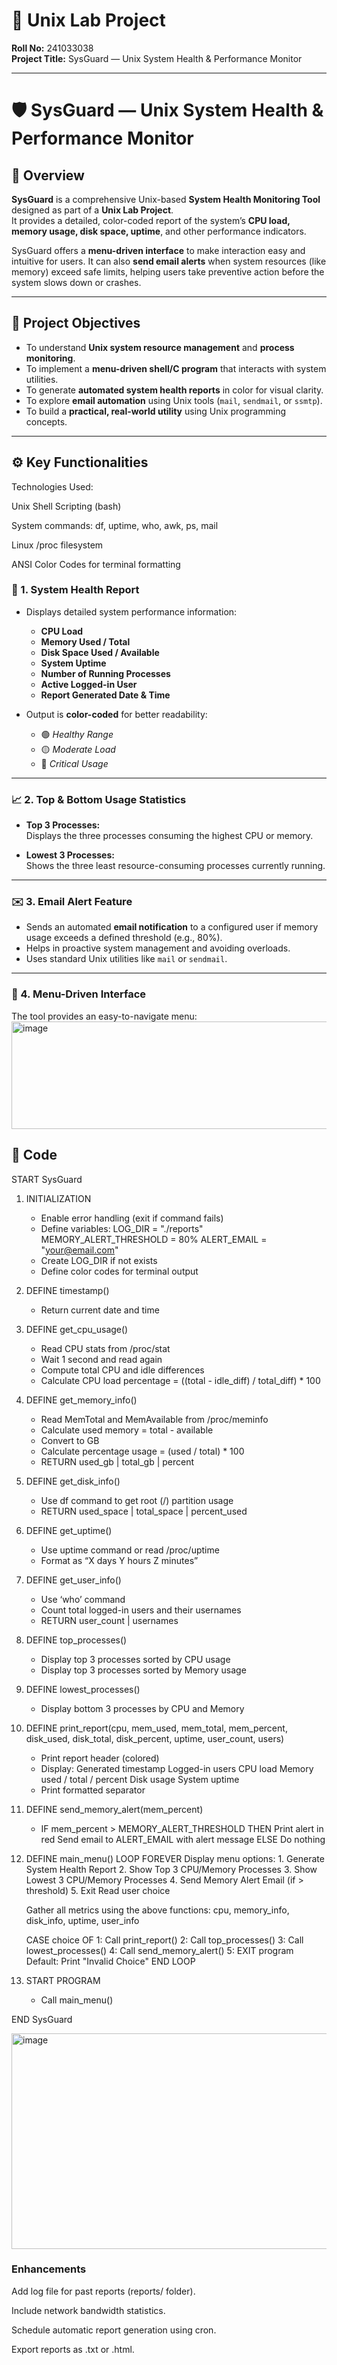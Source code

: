 # 🧾 Unix Lab Project  
**Roll No:** 241033038  
**Project Title:** SysGuard — Unix System Health & Performance Monitor  

---

# 🛡️ SysGuard — Unix System Health & Performance Monitor

## 📖 Overview
**SysGuard** is a comprehensive Unix-based **System Health Monitoring Tool** designed as part of a **Unix Lab Project**.  
It provides a detailed, color-coded report of the system’s **CPU load, memory usage, disk space, uptime**, and other performance indicators.  

SysGuard offers a **menu-driven interface** to make interaction easy and intuitive for users. It can also **send email alerts** when system resources (like memory) exceed safe limits, helping users take preventive action before the system slows down or crashes.

---

## 🎯 Project Objectives
- To understand **Unix system resource management** and **process monitoring**.  
- To implement a **menu-driven shell/C program** that interacts with system utilities.  
- To generate **automated system health reports** in color for visual clarity.  
- To explore **email automation** using Unix tools (`mail`, `sendmail`, or `ssmtp`).  
- To build a **practical, real-world utility** using Unix programming concepts.

---

## ⚙️ Key Functionalities
Technologies Used:

Unix Shell Scripting (bash)

System commands: df, uptime, who, awk, ps, mail

Linux /proc filesystem

ANSI Color Codes for terminal formatting


### 🧩 1. System Health Report
- Displays detailed system performance information:
  - **CPU Load**
  - **Memory Used / Total**
  - **Disk Space Used / Available**
  - **System Uptime**
  - **Number of Running Processes**
  - **Active Logged-in User**
  - **Report Generated Date & Time**

- Output is **color-coded** for better readability:
  - 🟢 *Healthy Range*
  - 🟡 *Moderate Load*
  - 🔴 *Critical Usage*

---

### 📈 2. Top & Bottom Usage Statistics
- **Top 3 Processes:**  
  Displays the three processes consuming the highest CPU or memory.

- **Lowest 3 Processes:**  
  Shows the three least resource-consuming processes currently running.

---

### ✉️ 3. Email Alert Feature
- Sends an automated **email notification** to a configured user if memory usage exceeds a defined threshold (e.g., 80%).  
- Helps in proactive system management and avoiding overloads.  
- Uses standard Unix utilities like `mail` or `sendmail`.

---

### 🧭 4. Menu-Driven Interface
The tool provides an easy-to-navigate menu:
<img width="539" height="172" alt="image" src="https://github.com/user-attachments/assets/35618d6c-24c0-40e8-9e91-fa552392661f" />


## 📖 Code
START SysGuard

1. INITIALIZATION
   - Enable error handling (exit if command fails)
   - Define variables:
       LOG_DIR = "./reports"
       MEMORY_ALERT_THRESHOLD = 80%
       ALERT_EMAIL = "your@email.com"
   - Create LOG_DIR if not exists
   - Define color codes for terminal output

2. DEFINE timestamp()
   - Return current date and time

3. DEFINE get_cpu_usage()
   - Read CPU stats from /proc/stat
   - Wait 1 second and read again
   - Compute total CPU and idle differences
   - Calculate CPU load percentage = ((total - idle_diff) / total_diff) * 100

4. DEFINE get_memory_info()
   - Read MemTotal and MemAvailable from /proc/meminfo
   - Calculate used memory = total - available
   - Convert to GB
   - Calculate percentage usage = (used / total) * 100
   - RETURN used_gb | total_gb | percent

5. DEFINE get_disk_info()
   - Use df command to get root (/) partition usage
   - RETURN used_space | total_space | percent_used

6. DEFINE get_uptime()
   - Use uptime command or read /proc/uptime
   - Format as “X days Y hours Z minutes”

7. DEFINE get_user_info()
   - Use ‘who’ command
   - Count total logged-in users and their usernames
   - RETURN user_count | usernames

8. DEFINE top_processes()
   - Display top 3 processes sorted by CPU usage
   - Display top 3 processes sorted by Memory usage

9. DEFINE lowest_processes()
   - Display bottom 3 processes by CPU and Memory

10. DEFINE print_report(cpu, mem_used, mem_total, mem_percent, disk_used, disk_total, disk_percent, uptime, user_count, users)
    - Print report header (colored)
    - Display:
        Generated timestamp
        Logged-in users
        CPU load
        Memory used / total / percent
        Disk usage
        System uptime
    - Print formatted separator

11. DEFINE send_memory_alert(mem_percent)
    - IF mem_percent > MEMORY_ALERT_THRESHOLD THEN
         Print alert in red
         Send email to ALERT_EMAIL with alert message
      ELSE
         Do nothing

12. DEFINE main_menu()
    LOOP FOREVER
      Display menu options:
        1. Generate System Health Report
        2. Show Top 3 CPU/Memory Processes
        3. Show Lowest 3 CPU/Memory Processes
        4. Send Memory Alert Email (if > threshold)
        5. Exit
      Read user choice

      Gather all metrics using the above functions:
        cpu, memory_info, disk_info, uptime, user_info

      CASE choice OF
         1: Call print_report()
         2: Call top_processes()
         3: Call lowest_processes()
         4: Call send_memory_alert()
         5: EXIT program
         Default: Print "Invalid Choice"
    END LOOP

13. START PROGRAM
    - Call main_menu()

END SysGuard

<img width="519" height="345" alt="image" src="https://github.com/user-attachments/assets/3ec6548d-ab49-4e4a-93ce-2b0d37893c36" />




### Enhancements

Add log file for past reports (reports/ folder).

Include network bandwidth statistics.

Schedule automatic report generation using cron.

Export reports as .txt or .html.

